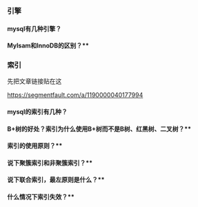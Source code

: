 ### 引擎

#### mysql有几种引擎？

#### MyIsam和InnoDB的区别？**

### 索引

先把文章链接贴在这

https://segmentfault.com/a/1190000040177994

#### mysql的索引有几种？

#### B+树的好处？索引为什么使用B+树而不是B树、红黑树、二叉树？**

#### 索引的使用原则？**

#### 说下聚簇索引和非聚簇索引？**

#### 说下联合索引，最左原则是什么？**

#### 什么情况下索引失效？**

